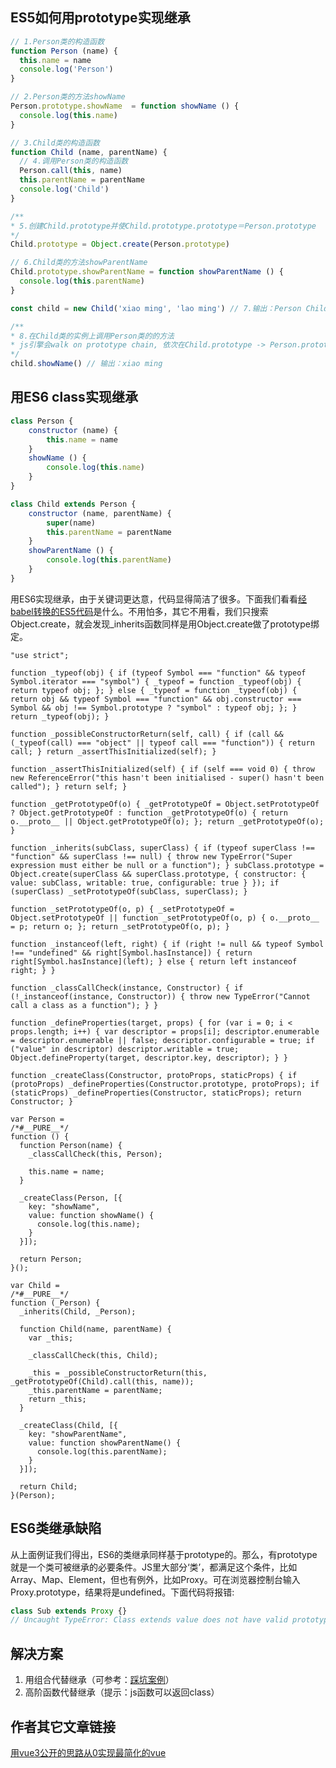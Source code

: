 ## ES5如何用prototype实现继承
```js
// 1.Person类的构造函数
function Person (name) {
  this.name = name
  console.log('Person')
}

// 2.Person类的方法showName
Person.prototype.showName  = function showName () {
  console.log(this.name)
}

// 3.Child类的构造函数
function Child (name, parentName) {
  // 4.调用Person类的构造函数
  Person.call(this, name)
  this.parentName = parentName
  console.log('Child')
}

/**
* 5.创建Child.prototype并使Child.prototype.prototype＝Person.prototype
*/
Child.prototype = Object.create(Person.prototype)

// 6.Child类的方法showParentName
Child.prototype.showParentName = function showParentName () {
  console.log(this.parentName)
}

const child = new Child('xiao ming', 'lao ming') // 7.输出：Person Child

/**
* 8.在Child类的实例上调用Person类的的方法
* js引擎会walk on prototype chain, 依次在Child.prototype -> Person.prototype（是Child.prototype.prototype，见5）上找搜索，最终在Person.prototype上找到showName方法后完成调用
*/
child.showName() // 输出：xiao ming
```
## 用ES6 class实现继承

```js
class Person {
    constructor (name) {
        this.name = name
    }
    showName () {
        console.log(this.name)
    }
}

class Child extends Person {
    constructor (name, parentName) {
        super(name)
        this.parentName = parentName
    }
    showParentName () {
        console.log(this.parentName)
    }
}
```

用ES6实现继承，由于关键词更达意，代码显得简洁了很多。下面我们看看[经babel转换的ES5代码](https://babeljs.io/repl#?babili=false&browsers=&build=&builtIns=false&spec=false&loose=false&code_lz=MYGwhgzhAEAKCmAnCB7AdtA3gKGn6w6EALogK7DEqLQAUaYAtvAJRa76fEAWAlhADoGzaAF5ow-BzwBfadAjcUAdwByTeHTY5OnQmlQh4AkCgDmtHvyEaW8uXOyhIMAMJ8QAE2jwAHsXg0TxgEZHR2PSJSCioaeg0AGmgABzBEQOJ1Zm15TggyZKR47Nz8K0FU9LRMjTEUtIysqU45PKVlWAbqpq0I3Tx9Q2NTC3KBSsbbe2wZIA&debug=false&forceAllTransforms=false&shippedProposals=false&circleciRepo=&evaluate=false&fileSize=false&timeTravel=false&sourceType=module&lineWrap=true&presets=es2015%2Creact%2Cstage-2&prettier=false&targets=&version=7.4.3&externalPlugins=)是什么。不用怕多，其它不用看，我们只搜索Object.create，就会发现_inherits函数同样是用Object.create做了prototype绑定。
```
"use strict";

function _typeof(obj) { if (typeof Symbol === "function" && typeof Symbol.iterator === "symbol") { _typeof = function _typeof(obj) { return typeof obj; }; } else { _typeof = function _typeof(obj) { return obj && typeof Symbol === "function" && obj.constructor === Symbol && obj !== Symbol.prototype ? "symbol" : typeof obj; }; } return _typeof(obj); }

function _possibleConstructorReturn(self, call) { if (call && (_typeof(call) === "object" || typeof call === "function")) { return call; } return _assertThisInitialized(self); }

function _assertThisInitialized(self) { if (self === void 0) { throw new ReferenceError("this hasn't been initialised - super() hasn't been called"); } return self; }

function _getPrototypeOf(o) { _getPrototypeOf = Object.setPrototypeOf ? Object.getPrototypeOf : function _getPrototypeOf(o) { return o.__proto__ || Object.getPrototypeOf(o); }; return _getPrototypeOf(o); }

function _inherits(subClass, superClass) { if (typeof superClass !== "function" && superClass !== null) { throw new TypeError("Super expression must either be null or a function"); } subClass.prototype = Object.create(superClass && superClass.prototype, { constructor: { value: subClass, writable: true, configurable: true } }); if (superClass) _setPrototypeOf(subClass, superClass); }

function _setPrototypeOf(o, p) { _setPrototypeOf = Object.setPrototypeOf || function _setPrototypeOf(o, p) { o.__proto__ = p; return o; }; return _setPrototypeOf(o, p); }

function _instanceof(left, right) { if (right != null && typeof Symbol !== "undefined" && right[Symbol.hasInstance]) { return right[Symbol.hasInstance](left); } else { return left instanceof right; } }

function _classCallCheck(instance, Constructor) { if (!_instanceof(instance, Constructor)) { throw new TypeError("Cannot call a class as a function"); } }

function _defineProperties(target, props) { for (var i = 0; i < props.length; i++) { var descriptor = props[i]; descriptor.enumerable = descriptor.enumerable || false; descriptor.configurable = true; if ("value" in descriptor) descriptor.writable = true; Object.defineProperty(target, descriptor.key, descriptor); } }

function _createClass(Constructor, protoProps, staticProps) { if (protoProps) _defineProperties(Constructor.prototype, protoProps); if (staticProps) _defineProperties(Constructor, staticProps); return Constructor; }

var Person =
/*#__PURE__*/
function () {
  function Person(name) {
    _classCallCheck(this, Person);

    this.name = name;
  }

  _createClass(Person, [{
    key: "showName",
    value: function showName() {
      console.log(this.name);
    }
  }]);

  return Person;
}();

var Child =
/*#__PURE__*/
function (_Person) {
  _inherits(Child, _Person);

  function Child(name, parentName) {
    var _this;

    _classCallCheck(this, Child);

    _this = _possibleConstructorReturn(this, _getPrototypeOf(Child).call(this, name));
    _this.parentName = parentName;
    return _this;
  }

  _createClass(Child, [{
    key: "showParentName",
    value: function showParentName() {
      console.log(this.parentName);
    }
  }]);

  return Child;
}(Person);
```
## ES6类继承缺陷

从上面例证我们得出，ES6的类继承同样基于prototype的。那么，有prototype就是一个类可被继承的必要条件。JS里大部分‘类’，都满足这个条件，比如Array、Map、Element，但也有例外，比如Proxy。可在浏览器控制台输入Proxy.prototype，结果将是undefined。下面代码将报错:
```js
class Sub extends Proxy {}
// Uncaught TypeError: Class extends value does not have valid prototype property undefined
```

## 解决方案

1. 用组合代替继承（可参考：[踩坑案例](https://github.com/zzz945/write-vue3-from-scratch/commit/3d4b919252a98a9f6898329016a17aa1d6d2da70)）
2. 高阶函数代替继承（提示：js函数可以返回class）

## 作者其它文章链接

[用vue3公开的思路从0实现最简化的vue](https://github.com/zzz945/write-vue3-from-scratch)
